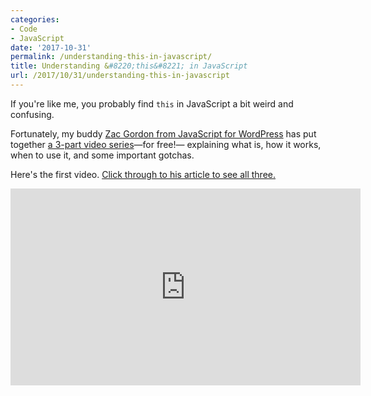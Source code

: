 ```yaml
---
categories:
- Code
- JavaScript
date: '2017-10-31'
permalink: /understanding-this-in-javascript/
title: Understanding &#8220;this&#8221; in JavaScript
url: /2017/10/31/understanding-this-in-javascript
---
```


If you're like me, you probably find `this` in JavaScript a bit weird and confusing.

Fortunately, my buddy [Zac Gordon from JavaScript for WordPress](https://javascriptforwp.com/) has put together [a 3-part video series](https://javascriptforwp.com/this-introduction/)&mdash;for free!&mdash; explaining what is, how it works, when to use it, and some important gotchas.

Here's the first video. [Click through to his article to see all three.](https://javascriptforwp.com/this-introduction/)

<iframe width="560" height="315" src="https://www.youtube.com/embed/2qMKjWf1KdE?rel=0" frameborder="0" allowfullscreen></iframe>